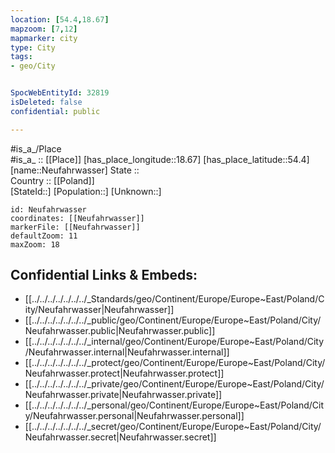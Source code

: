 ```yaml
---
location: [54.4,18.67] 
mapzoom: [7,12] 
mapmarker: city 
type: City
tags:
- geo/City


SpocWebEntityId: 32819
isDeleted: false
confidential: public

---
```

#is_a_/Place  
#is_a_ :: [[Place]] 
[has_place_longitude::18.67] 
[has_place_latitude::54.4] 
[name::Neufahrwasser] 
State ::  
Country :: [[Poland]]  
[StateId::] 
[Population::] 
[Unknown::] 


```leaflet
id: Neufahrwasser
coordinates: [[Neufahrwasser]] 
markerFile: [[Neufahrwasser]] 
defaultZoom: 11 
maxZoom: 18
```


## Confidential Links & Embeds: 
- [[../../../../../../../_Standards/geo/Continent/Europe/Europe~East/Poland/City/Neufahrwasser|Neufahrwasser]] 
- [[../../../../../../../_public/geo/Continent/Europe/Europe~East/Poland/City/Neufahrwasser.public|Neufahrwasser.public]] 
- [[../../../../../../../_internal/geo/Continent/Europe/Europe~East/Poland/City/Neufahrwasser.internal|Neufahrwasser.internal]] 
- [[../../../../../../../_protect/geo/Continent/Europe/Europe~East/Poland/City/Neufahrwasser.protect|Neufahrwasser.protect]] 
- [[../../../../../../../_private/geo/Continent/Europe/Europe~East/Poland/City/Neufahrwasser.private|Neufahrwasser.private]] 
- [[../../../../../../../_personal/geo/Continent/Europe/Europe~East/Poland/City/Neufahrwasser.personal|Neufahrwasser.personal]] 
- [[../../../../../../../_secret/geo/Continent/Europe/Europe~East/Poland/City/Neufahrwasser.secret|Neufahrwasser.secret]] 
